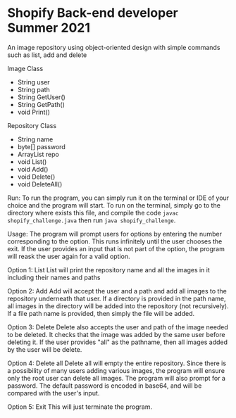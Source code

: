 # Shopify Back-end developer Summer 2021
An image repository using object-oriented design with simple commands such as list, add and delete

Image Class
- String user
- String path
- String GetUser()
- String GetPath()
- void Print()

Repository Class
- String name
- byte[] password
- ArrayList repo
- void List()
- void Add()
- void Delete()
- void DeleteAll()

Run: 
To run the program, you can simply run it on the terminal or IDE of your choice and the program will start. To run on the terminal, simply go to the directory where exists this file, and compile the code `javac shopify_challenge.java` then run `java shopify_challenge`.

Usage:
The program will prompt users for options by entering the number corresponding to the option. This runs infinitely until the user chooses the exit. If the user provides an input that is not part of the option, the program will reask the user again for a valid option.

Option 1: List
List will print the repository name and all the images in  it including their names and paths

Option 2: Add
Add will accept the user and a path and add all images to the repository underneath that user. If a directory is provided in the path name, all images in the directory will be added into the repository (not recursively). If a file path name is provided, then simply the file will be added.

Option 3: Delete
Delete also accepts the user and path of the image needed to be deleted. It checks that the image was added by the same user before deleting it. If the user provides "all" as the pathname, then all images added by the user will be delete.

Option 4: Delete all
Delete all will empty the entire repository. Since there is a possibility of many users adding various images, the program will ensure only the root user can delete all images. The program will also prompt for a password. The default password is encoded in base64, and will be compared with the user's input.

Option 5: Exit
This will just terminate the program.
